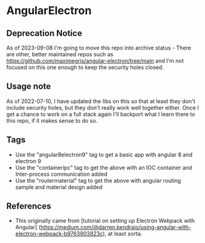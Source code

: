 # AngularElectron


## Deprecation Notice
As of 2023-09-08 I'm going to move this repo into archive status - There are other, better maintained
repos such as https://github.com/maximegris/angular-electron/tree/main and I'm not focused on this one
enough to keep the security holes closed.

## Usage note
As of 2022-07-10, I have updated the libs on this so that at least they don't include security holes, but they
don't really work well together either.  Once I get a chance to work on a full stack again I'll backport what I learn
there to this repo, if it makes sense to do so.

## Tags
* Use the "angular8electron9" tag to get a basic app with angular 8 and electron 9 
* Use the "containeripc" tag to get the above with an IOC container and Inter-process communication added
* Use the "routermaterial" tag to get the above with angular routing sample and material design added

## References

* This originally came from [tutorial on setting up Electron Webpack with Angular]
    (https://medium.com/@darren.kendraio/using-angular-with-electron-webpack-b9763903823c), at least sorta.
